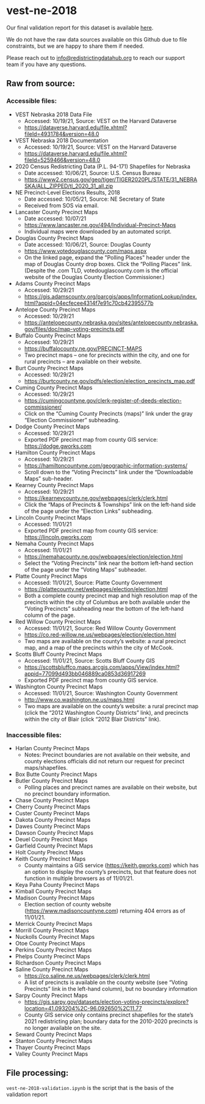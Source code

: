 # vest-ne-2018

Our final validation report for this dataset is available [here](https://redistrictingdatahub.org/dataset/vest-2018-nebraska-precinct-and-election-results/).

We do not have the raw data sources available on this Github due to file constraints, but we are happy to share them if needed. 

Please reach out to info@redistrictingdatahub.org to reach our support team if you have any questions.

## Raw from source:

### Accessible files: 
- VEST Nebraska 2018 Data File  
  - Accessed: 10/19/21, Source: VEST on the Harvard Dataverse
  - https://dataverse.harvard.edu/file.xhtml?fileId=4931784&version=48.0 
- VEST Nebraska 2018 Documentation
  - Accessed: 10/19/21, Source: VEST on the Harvard Dataverse
  - https://dataverse.harvard.edu/file.xhtml?fileId=5259466&version=48.0
- 2020 Census Redistricting Data (P.L. 94-171) Shapefiles for Nebraska
  - Date accessed: 10/06/21, Source: U.S. Census Bureau
  - https://www2.census.gov/geo/tiger/TIGER2020PL/STATE/31_NEBRASKA/ALL_ZIPPED/tl_2020_31_all.zip
- NE Precinct-Level Elections Results, 2018
  - Date accessed: 10/05/21, Source: NE Secretary of State
  - Received from SOS via email. 
- Lancaster County Precinct Maps
  - Date accessed: 10/07/21
  - https://www.lancaster.ne.gov/494/Individual-Precinct-Maps
  - Individual maps were downloaded by an automated script. 
- Douglas County Precinct Maps
  - Date accessed: 10/06/21, Source: Douglas County
  - https://www.votedouglascounty.com/maps.aspx 
  - On the linked page, expand the "Polling Places" header under the map of Douglas County drop boxes. Click the “Polling Places” link. (Despite the .com TLD, votedouglascounty.com is the official website of the Douglas County Election Commissioner.)
- Adams County Precinct Maps
  - Accessed: 10/29/21
  - https://gis.adamscounty.org/parcgis/apps/InformationLookup/index.html?appid=04ecfecee4314f7e91c70cb42395577b 
- Antelope County Precinct Maps
  - Accessed: 10/29/21
  - https://antelopecounty.nebraska.gov/sites/antelopecounty.nebraska.gov/files/doc/map-voting-precincts.pdf 
- Buffalo County Precinct Maps
  - Accessed: 10/29/21
  - https://buffalocounty.ne.gov/PRECINCT-MAPS 
  - Two precinct maps – one for precincts within the city, and one for rural precincts – are available on their website.
- Burt County Precinct Maps
  - Accessed: 10/29/21 
  - https://burtcounty.ne.gov/pdfs/election/election_precincts_map.pdf 
- Cuming County Precinct Maps
  - Accessed: 10/29/21
  - https://cumingcountyne.gov/clerk-register-of-deeds-election-commissioner/ 
  - Click on the “Cuming County Precincts (maps)” link under the gray “Election Commissioner” subheading.
- Dodge County Precinct Maps
  - Accessed: 10/29/21
  - Exported PDF precinct map from county GIS service: https://dodge.gworks.com 
- Hamilton County Precinct Maps
  - Accessed: 10/29/21
  - https://hamiltoncountyne.com/geographic-information-systems/
  - Scroll down to the “Voting Precincts” link under the “Downloadable Maps” sub-header.
- Kearney County Precinct Maps
  - Accessed: 10/29/21
  - https://kearneycounty.ne.gov/webpages/clerk/clerk.html 
  - Click the “Maps of Precincts & Townships” link on the left-hand side of the page under the “Election Links” subheading.
- Lincoln County Precinct Maps
  - Accessed: 11/01/21
  - Exported PDF precinct map from county GIS service: https://lincoln.gworks.com 
- Nemaha County Precinct Maps
  - Accessed: 11/01/21
  - https://nemahacounty.ne.gov/webpages/election/election.html 
  - Select the “Voting Precincts” link near the bottom left-hand section of the page under the “Voting Maps” subheader. 
- Platte County Precinct Maps
  - Accessed: 11/01/21, Source: Platte County Government
  - https://plattecounty.net/webpages/election/election.html 
  - Both a complete county precinct map and high resolution map of the precincts within the city of Columbus are both available under the “Voting Precincts” subheading near the bottom of the left-hand column of the page. 
- Red Willow County Precinct Maps
  - Accessed: 11/01/21, Source: Red Willow County Government
  - https://co.red-willow.ne.us/webpages/election/election.html 
  - Two maps are available on the county’s website: a rural precinct map, and a map of the precincts within the city of McCook.
- Scotts Bluff County Precinct Maps
  - Accessed: 11/01/21, Source: Scotts Bluff County GIS
  - https://scottsbluffco.maps.arcgis.com/apps/View/index.html?appid=77099d493bb046889ca0853d36917269  
  - Exported PDF precinct map from county GIS service.  
- Washington County Precinct Maps
  - Accessed: 11/01/21, Source: Washington County Government
  - http://www.co.washington.ne.us/maps.html 
  - Two maps are available on the county’s website: a rural precinct map (click the “2012 Washington County Districts” link), and precincts within the city of Blair (click “2012 Blair Districts” link).


### Inaccessible files: 
- Harlan County Precinct Maps
  - Notes: Precinct boundaries are not available on their website, and county elections officials did not return our request for precinct maps/shapefiles.  
- Box Butte County Precinct Maps
- Butler County Precinct Maps
  - Polling places and precinct names are available on their website, but no precinct boundary information. 
- Chase County Precinct Maps
- Cherry County Precinct Maps
- Custer County Precinct Maps
- Dakota County Precinct Maps
- Dawes County Precinct Maps
- Dawson County Precinct Maps
- Deuel County Precinct Maps
- Garfield County Precinct Maps
- Holt County Precinct Maps
- Keith County Precinct Maps
  - County maintains a GIS service (https://keith.gworks.com) which has an option to display the county’s precincts, but that feature does not function in multiple browsers as of 11/01/21. 
- Keya Paha County Precinct Maps
- Kimball County Precinct Maps
- Madison County Precinct Maps
  - Election section of county website (https://www.madisoncountyne.com) returning 404 errors as of 11/01/21. 
- Merrick County Precinct Maps
- Morrill County Precinct Maps 
- Nuckolls County Precinct Maps
- Otoe County Precinct Maps
- Perkins County Precinct Maps
- Phelps County Precinct Maps
- Richardson County Precinct Maps
- Saline County Precinct Maps
  - https://co.saline.ne.us/webpages/clerk/clerk.html
  - A list of precincts is available on the county website (see “Voting Precincts” link in the left-hand column), but no boundary information
- Sarpy County Precinct Maps
  - https://gis.sarpy.gov/datasets/election-voting-precincts/explore?location=41.093204%2C-96.092650%2C11.77 
  - County GIS service only contains precinct shapefiles for the state’s 2021 redistricting plan; boundary data for the 2010-2020 precincts is no longer available on the site.
- Seward County Precinct Maps
- Stanton County Precinct Maps
- Thayer County Precinct Maps
- Valley County Precinct Maps

## File processing:

`vest-ne-2018-validation.ipynb` is the script that is the basis of the validation report
